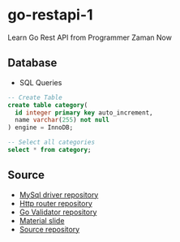 # go-restapi-1

Learn Go Rest API from Programmer Zaman Now

## Database

- SQL Queries

```sql
-- Create Table
create table category(
  id integer primary key auto_increment,
  name varchar(255) not null
) engine = InnoDB;

-- Select all categories
select * from category;
```

## Source

- [MySql driver repository](https://github.com/go-sql-driver/mysql)
- [Http router repository](https://github.com/julienschmidt/httprouter)
- [Go Validator repository](https://github.com/go-playground/validator)
- [Material slide](https://docs.google.com/presentation/d/1CWDLPYNslBY44Krtzbt-YMntxqocNgMgvrObt5p2uxM/edit?slide=id.p#slide=id.p)
- [Source repository](https://github.com/ProgrammerZamanNow/belajar-golang-restful-api)
